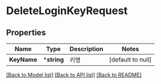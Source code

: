 # DeleteLoginKeyRequest

## Properties
Name | Type | Description | Notes
------------ | ------------- | ------------- | -------------
**KeyName** | ***string** | 키명 | [default to null]

[[Back to Model list]](../README.md#documentation-for-models) [[Back to API list]](../README.md#documentation-for-api-endpoints) [[Back to README]](../README.md)


